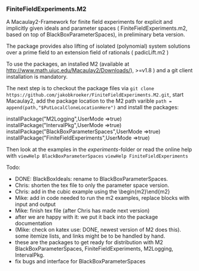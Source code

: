 ### FiniteFieldExperiments.M2

A Macaulay2-Framework for finite field experiments for explicit and implicitly given ideals and parameter spaces
( FiniteFieldExperiments.m2, based on top of BlackBoxParameterSpaces), in preliminary beta version.


The package provides also lifting of isolated (polynomial) system solutions over a prime field to an extension field of rationals
( padicLift.m2 )


To use the packages,
an installed M2 (available at http://www.math.uiuc.edu/Macaulay2/Downloads/), >=v1.8 ) and a git client installation is mandatory.

The next step is to checkout the package files via
`git clone https://github.com/jakobkroeker/FiniteFieldExperiments.M2.git`,
start Macaulay2,
add the package location to the M2 path varible
`path = append(path,"$PutLocalCloneLocationHere")`
and install the packages:

installPackage("M2Logging",UserMode =>true)
installPackage("IntervalPkg",UserMode =>true)
installPackage("BlackBoxParameterSpaces",UserMode =>true)
installPackage("FiniteFieldExperiments",UserMode =>true)


Then look at the examples in the *experiments*-folder
or read the online help with 
`viewHelp BlackBoxParameterSpaces`
`viewHelp FiniteFieldExperiments`


Todo:

- DONE: BlackBoxIdeals: rename to BlackBoxParameterSpaces.
- Chris: shorten the tex file to only the parameter space version.
- Chris: add in the cubic example using the \begin{m2}\end{m2}
- Mike: add in code needed to run the m2 examples, replace blocks with input and output
- Mike: finish tex file (after Chris has made next version)
- after we are happy with it: we put it back into the package documentation
-  (Mike: check on katex use: DONE, newest version of M2 does this).
   some itemize lists, and links might be to be handled by hand.
- these are the packages to get ready for distribution with M2
   BlackBoxParameterSpaces, FiniteFieldExperiments, M2Logging, IntervalPkg.
- fix bugs and interface for BlackBoxParameterSpaces
